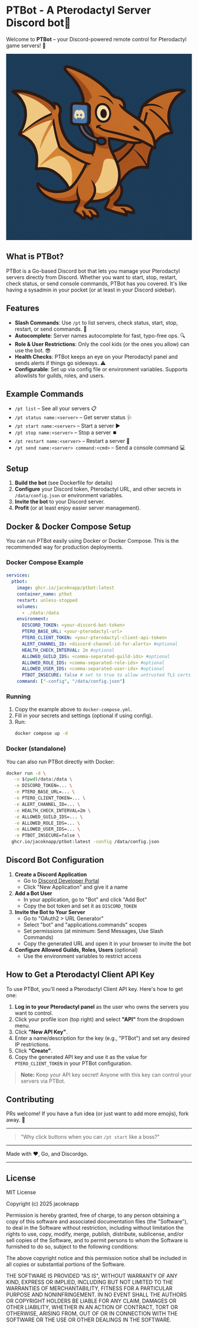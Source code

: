 
# PTBot - A Pterodactyl Server Discord bot🦖

Welcome to **PTBot** – your Discord-powered remote control for Pterodactyl game servers! 🚀

![PTBot Logo](PTBot.png)

## What is PTBot?

PTBot is a Go-based Discord bot that lets you manage your Pterodactyl servers directly from Discord. Whether you want to start, stop, restart, check status, or send console commands, PTBot has you covered. It's like having a sysadmin in your pocket (or at least in your Discord sidebar).

## Features
- **Slash Commands**: Use `/pt` to list servers, check status, start, stop, restart, or send commands. 💬
- **Autocomplete**: Server names autocomplete for fast, typo-free ops. 🔍
- **Role & User Restrictions**: Only the cool kids (or the ones you allow) can use the bot. 😎
- **Health Checks**: PTBot keeps an eye on your Pterodactyl panel and sends alerts if things go sideways. ⚠️
- **Configurable**: Set up via config file or environment variables. Supports allowlists for guilds, roles, and users.

## Example Commands
- `/pt list` – See all your servers 📋
- `/pt status name:<server>` – Get server status 🩺
- `/pt start name:<server>` – Start a server ▶️
- `/pt stop name:<server>` – Stop a server ⏹️
- `/pt restart name:<server>` – Restart a server 🔄
- `/pt send name:<server> command:<cmd>` – Send a console command 💻

## Setup
1. **Build the bot** (see Dockerfile for details)
2. **Configure** your Discord token, Pterodactyl URL, and other secrets in `/data/config.json` or environment variables.
3. **Invite the bot** to your Discord server.
4. **Profit** (or at least enjoy easier server management).

## Docker & Docker Compose Setup

You can run PTBot easily using Docker or Docker Compose. This is the recommended way for production deployments.

### Docker Compose Example
```yaml
services:
  ptbot:
    image: ghcr.io/jacoknapp/ptbot:latest
    container_name: ptbot
    restart: unless-stopped
    volumes:
      - ./data:/data
    environment:
      DISCORD_TOKEN: <your-discord-bot-token>
      PTERO_BASE_URL: <your-pterodactyl-url>
      PTERO_CLIENT_TOKEN: <your-pterodactyl-client-api-token>
      ALERT_CHANNEL_ID: <discord-channel-id-for-alerts> #optional
      HEALTH_CHECK_INTERVAL: 2m #optional
      ALLOWED_GUILD_IDS: <comma-separated-guild-ids> #optional
      ALLOWED_ROLE_IDS: <comma-separated-role-ids> #optional
      ALLOWED_USER_IDS: <comma-separated-user-ids> #optional
      PTBOT_INSECURE: false # set to true to allow untrusted TLS certs #optional
    command: ["-config", "/data/config.json"]
```

### Running
1. Copy the example above to `docker-compose.yml`.
2. Fill in your secrets and settings (optional if using config).
3. Run:
   ```sh
   docker compose up -d
   ```

### Docker (standalone)
You can also run PTBot directly with Docker:
```sh
docker run -d \
   -v $(pwd)/data:/data \
   -e DISCORD_TOKEN=... \
   -e PTERO_BASE_URL=... \
   -e PTERO_CLIENT_TOKEN=... \
   -e ALERT_CHANNEL_ID=... \
   -e HEALTH_CHECK_INTERVAL=2m \
   -e ALLOWED_GUILD_IDS=... \
   -e ALLOWED_ROLE_IDS=... \
   -e ALLOWED_USER_IDS=... \
   -e PTBOT_INSECURE=false \
  ghcr.io/jacoknapp/ptbot:latest -config /data/config.json
```

## Discord Bot Configuration

1. **Create a Discord Application**
   - Go to [Discord Developer Portal](https://discord.com/developers/applications)
   - Click "New Application" and give it a name
2. **Add a Bot User**
   - In your application, go to "Bot" and click "Add Bot"
   - Copy the bot token and set it as `DISCORD_TOKEN`
3. **Invite the Bot to Your Server**
   - Go to "OAuth2 > URL Generator"
   - Select "bot" and "applications.commands" scopes
   - Set permissions (at minimum: Send Messages, Use Slash Commands)
   - Copy the generated URL and open it in your browser to invite the bot
4. **Configure Allowed Guilds, Roles, Users** (optional)
   - Use the environment variables to restrict access

## How to Get a Pterodactyl Client API Key

To use PTBot, you'll need a Pterodactyl Client API key. Here's how to get one:

1. **Log in to your Pterodactyl panel** as the user who owns the servers you want to control.
2. Click your profile icon (top right) and select **"API"** from the dropdown menu.
3. Click **"New API Key"**.
4. Enter a name/description for the key (e.g., "PTBot") and set any desired IP restrictions.
5. Click **"Create"**.
6. Copy the generated API key and use it as the value for `PTERO_CLIENT_TOKEN` in your PTBot configuration.

> **Note:** Keep your API key secret! Anyone with this key can control your servers via PTBot.

## Contributing
PRs welcome! If you have a fun idea (or just want to add more emojis), fork away. 🦄

---

> "Why click buttons when you can `/pt start` like a boss?"

---

Made with ❤️, Go, and Discordgo.

---

## License

MIT License

Copyright (c) 2025 jacoknapp

Permission is hereby granted, free of charge, to any person obtaining a copy
of this software and associated documentation files (the "Software"), to deal
in the Software without restriction, including without limitation the rights
to use, copy, modify, merge, publish, distribute, sublicense, and/or sell
copies of the Software, and to permit persons to whom the Software is
furnished to do so, subject to the following conditions:

The above copyright notice and this permission notice shall be included in all
copies or substantial portions of the Software.

THE SOFTWARE IS PROVIDED "AS IS", WITHOUT WARRANTY OF ANY KIND, EXPRESS OR
IMPLIED, INCLUDING BUT NOT LIMITED TO THE WARRANTIES OF MERCHANTABILITY,
FITNESS FOR A PARTICULAR PURPOSE AND NONINFRINGEMENT. IN NO EVENT SHALL THE
AUTHORS OR COPYRIGHT HOLDERS BE LIABLE FOR ANY CLAIM, DAMAGES OR OTHER
LIABILITY, WHETHER IN AN ACTION OF CONTRACT, TORT OR OTHERWISE, ARISING FROM,
OUT OF OR IN CONNECTION WITH THE SOFTWARE OR THE USE OR OTHER DEALINGS IN THE
SOFTWARE.

